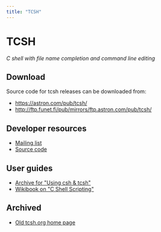 ```yaml
---
title: "TCSH"
---
```


# TCSH

_C shell with file name completion and command line editing_


## Download

Source code for tcsh releases can be downloaded from:

* https://astron.com/pub/tcsh/
* http://ftp.funet.fi/pub/mirrors/ftp.astron.com/pub/tcsh/


## Developer resources

* [Mailing list](https://mailman.astron.com/mailman/listinfo/tcsh)
* [Source code](https://github.com/tcsh-org/tcsh)


## User guides

* [Archive for "Using csh & tcsh"](http://www.kitebird.com/csh-tcsh-book/)
* [Wikibook on "C Shell Scripting"](http://en.wikibooks.org/wiki/C_Shell_Scripting)


## Archived

* [Old tcsh.org home page](https://web.archive.org/web/20170609182511/http://www.tcsh.org/Home)
